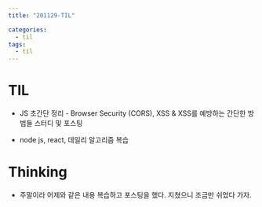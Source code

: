```yaml
---
title: "201129-TIL"

categories:
  - til
tags:
  - til
---
```

# TIL
 - JS 초간단 정리 - Browser Security (CORS), XSS & XSS를 예방하는 간단한 방법들 스터디 및 포스팅

 - node js, react, 데일리 알고리즘 복습

 

# Thinking
 - 주말이라 어제와 같은 내용 복습하고 포스팅을 했다. 지쳤으니 조금만 쉬었다 가자.